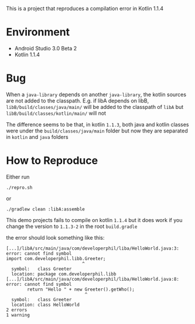 This is a project that reproduces a compilation error in Kotlin 1.1.4

# Environment

* Android Studio 3.0 Beta 2
* Kotlin 1.1.4

# Bug

When a `java-library` depends on another `java-library`, the kotlin sources are not added to the classpath.
E.g. if libA depends on libB, `libB/build/classes/java/main/` will be added to the classpath of `libA` but `libB/build/classes/kotlin/main/` will not

The difference seems to be that, in kotlin `1.1.3`, both java and kotlin classes were under the `build/classes/java/main` folder but now they are separated in `kotlin` and `java` folders

# How to Reproduce

Either run
```
./repro.sh
```

or
```
./gradlew clean :libA:assemble
```

This demo projects fails to compile on kotlin `1.1.4` but it does work if you change the version to `1.1.3-2` in the root `build.gradle`

the error should look something like this:

```
[...]/libA/src/main/java/com/developerphil/liba/HelloWorld.java:3: error: cannot find symbol
import com.developerphil.libb.Greeter;
                             ^
  symbol:   class Greeter
  location: package com.developerphil.libb
[...]/libA/src/main/java/com/developerphil/liba/HelloWorld.java:8: error: cannot find symbol
        return "Hello " + new Greeter().getWho();
                              ^
  symbol:   class Greeter
  location: class HelloWorld
2 errors
1 warning
```